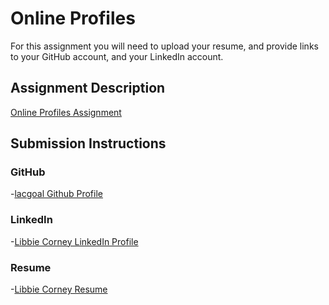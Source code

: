 # Online Profiles
For this assignment you will need to upload your resume, and provide links to your GitHub account, and your LinkedIn account.

## Assignment Description
[Online Profiles Assignment](https://education.launchcode.org/liftoff/assignments/online-profiles/)

## Submission Instructions

### GitHub
-[lacgoal Github Profile](https://github.com/lacgoal)

### LinkedIn
-[Libbie Corney LinkedIn Profile](https://www.linkedin.com/in/libbie-corney-7b8547130/)

### Resume
-[Libbie Corney Resume](https://github.com/lacgoal/liftoff-assignments/blob/master/C1-Online_Profiles/LC_Resume_2018.pdf)
